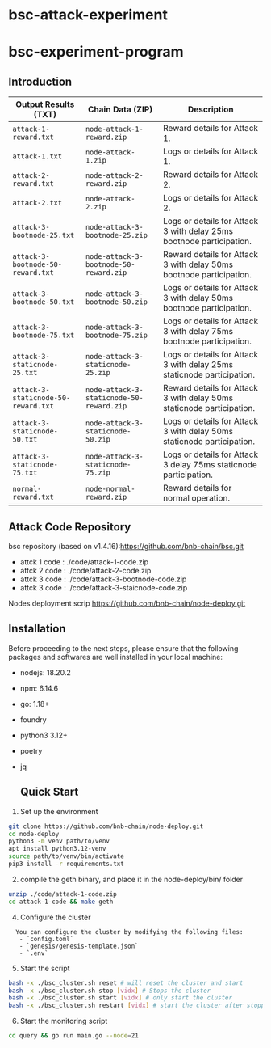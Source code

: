 # bsc-attack-experiment

# bsc-experiment-program

## Introduction
| **Output Results (TXT)**               | **Chain Data (ZIP)**                              | **Description**                                                                 |
|----------------------------------------|-------------------------------------------------|---------------------------------------------------------------------------------|
| `attack-1-reward.txt`                  | `node-attack-1-reward.zip`                      | Reward details for Attack 1.                                                   |
| `attack-1.txt`                         | `node-attack-1.zip`                             | Logs or details for Attack 1.                                                  |
| `attack-2-reward.txt`                  | `node-attack-2-reward.zip`                      | Reward details for Attack 2.                                                   |
| `attack-2.txt`                         | `node-attack-2.zip`                             | Logs or details for Attack 2.                                                  |
| `attack-3-bootnode-25.txt`             | `node-attack-3-bootnode-25.zip`                 | Logs or details for Attack 3 with delay 25ms bootnode participation.                  |
| `attack-3-bootnode-50-reward.txt`      | `node-attack-3-bootnode-50-reward.zip`          | Reward details for Attack 3 with delay 50ms bootnode participation.                   |
| `attack-3-bootnode-50.txt`             | `node-attack-3-bootnode-50.zip`                 | Logs or details for Attack 3 with delay 50ms bootnode participation.                  |
| `attack-3-bootnode-75.txt`             | `node-attack-3-bootnode-75.zip`                 | Logs or details for Attack 3 with delay 75ms bootnode participation.                  |
| `attack-3-staticnode-25.txt`           | `node-attack-3-staticnode-25.zip`               | Logs or details for Attack 3 with delay 25ms staticnode participation.                |
| `attack-3-staticnode-50-reward.txt`    | `node-attack-3-staticnode-50-reward.zip`        | Reward details for Attack 3 with delay 50ms staticnode participation.                 |
| `attack-3-staticnode-50.txt`           | `node-attack-3-staticnode-50.zip`               | Logs or details for Attack 3 with delay 50ms staticnode participation.                |
| `attack-3-staticnode-75.txt`           | `node-attack-3-staticnode-75.zip`               | Logs or details for Attack 3 delay 75ms staticnode participation.                |
| `normal-reward.txt`                    | `node-normal-reward.zip`                        | Reward details for normal operation.                                           |


## Attack Code Repository

  bsc repository (based on v1.4.16):https://github.com/bnb-chain/bsc.git

  - attck 1 code : ./code/attack-1-code.zip
  - attck 2 code : ./code/attack-2-code.zip
  - attck 3 code : ./code/attack-3-bootnode-code.zip
  - attck 3 code : ./code/attack-3-staicnode-code.zip


  Nodes deployment scrip https://github.com/bnb-chain/node-deploy.git

  ## Installation
Before proceeding to the next steps, please ensure that the following packages and softwares are well installed in your local machine: 
- nodejs: 18.20.2 
- npm: 6.14.6
- go: 1.18+
- foundry
- python3 3.12+
- poetry
- jq

  ## Quick Start


1. Set up the environment
```bash
git clone https://github.com/bnb-chain/node-deploy.git
cd node-deploy
python3 -m venv path/to/venv
apt install python3.12-venv
source path/to/venv/bin/activate
pip3 install -r requirements.txt
```

2. compile the geth binary, and place it in the node-deploy/bin/ folder
```bash
unzip ./code/attack-1-code.zip 
cd attack-1-code && make geth
```

4. Configure the cluster
```
  You can configure the cluster by modifying the following files:
   - `config.toml`
   - `genesis/genesis-template.json`
   - `.env`
```

5. Start the script

```bash
bash -x ./bsc_cluster.sh reset # will reset the cluster and start
bash -x ./bsc_cluster.sh stop [vidx] # Stops the cluster
bash -x ./bsc_cluster.sh start [vidx] # only start the cluster
bash -x ./bsc_cluster.sh restart [vidx] # start the cluster after stopping it
```

6. Start the monitoring script

```bash
cd query && go run main.go --node=21
```